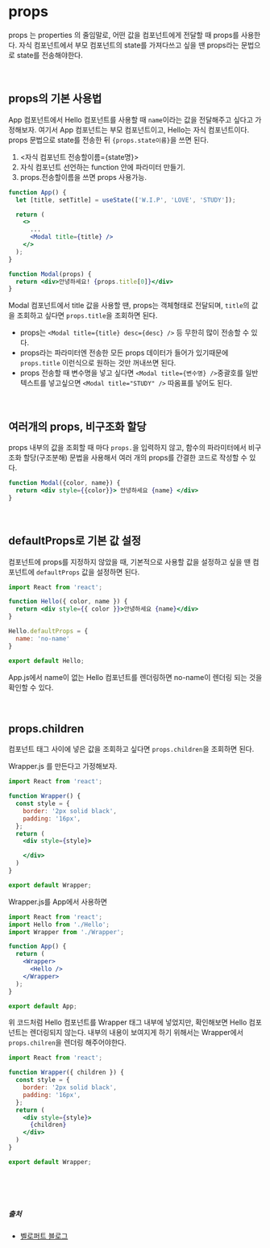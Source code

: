 # props
props 는 properties 의 줄임말로, 어떤 값을 컴포넌트에게 전달할 때 props를 사용한다. 자식 컴포넌트에서  부모 컴포넌트의 state를 가져다쓰고 싶을 땐 props라는 문법으로 state를 전송해야한다.

<br />

## props의 기본 사용법
App 컴포넌트에서 Hello 컴포넌트를 사용할 때 `name`이라는 값을 전달해주고 싶다고 가정해보자. 여기서 App 컴포넌트는 부모 컴포넌트이고, Hello는 자식 컴포넌트이다. props 문법으로 state를 전송한 뒤 `{props.state이름}`을 쓰면 된다.

1. <자식 컴포넌트 전송할이름={state명}>
2. 자식 컴포넌트 선언하는 function 안에 파라미터 만들기.
3. props.전송할이름을 쓰면 props 사용가능.
```jsx
function App() {
  let [title, setTitle] = useState(['W.I.P', 'LOVE', 'STUDY']);

  return (
    <>
      ...
      <Modal title={title} />
    </>
  );
}

function Modal(props) {
  return <div>안녕하세요! {props.title[0]}</div>
}
```
Modal 컴포넌트에서 title 값을 사용할 땐, props는 객체형태로 전달되며, `title`의 값을 조회하고 싶다면 `props.title`을 조회하면 된다.

- props는 `<Modal title={title} desc={desc} />` 등 무한히 많이 전송할 수 있다.
- props라는 파라미터엔 전송한 모든 props 데이터가 들어가 있기때문에 `props.title` 이런식으로 원하는 것만 꺼내쓰면 된다.
- props 전송할 때 변수명을 넣고 싶다면 `<Modal title={변수명} />`중괄호를 일반 텍스트를 넣고싶으면 `<Modal title="STUDY" />` 따옴표를 넣어도 된다.


<br />

## 여러개의 props, 비구조화 할당
props 내부의 값을 조회할 때 마다 `props.`을 입력하지 않고, 함수의 파라미터에서 비구조화 할당(구조분해) 문법을 사용해서 여러 개의 props를 간결한 코드로 작성할 수 있다. 
```jsx
function Modal({color, name}) {
  return <div style={{color}}> 안녕하세요 {name} </div>
}
```

<br />

## defaultProps로 기본 값 설정
컴포넌트에 props를 지정하지 않았을 때, 기본적으로 사용할 값을 설정하고 싶을 땐 컴포넌트에 `defaultProps` 값을 설정하면 된다.

```jsx
import React from 'react';

function Hello({ color, name }) {
  return <div style={{ color }}>안녕하세요 {name}</div>
}

Hello.defaultProps = {
  name: 'no-name'
}

export default Hello;
```
App.js에서 name이 없는 Hello 컴포넌트를 렌더링하면 no-name이 렌더링 되는 것을 확인할 수 있다.

<br />

## props.children
컴포넌트 태그 사이에 넣은 값을 조회하고 싶다면 `props.children`을 조회하면 된다.

Wrapper.js 를 만든다고 가정해보자.
```jsx
import React from 'react';

function Wrapper() {
  const style = {
    border: '2px solid black',
    padding: '16px',
  };
  return (
    <div style={style}>

    </div>
  )
}

export default Wrapper;
```
Wrapper.js를 App에서 사용하면
```jsx
import React from 'react';
import Hello from './Hello';
import Wrapper from './Wrapper';

function App() {
  return (
    <Wrapper>
      <Hello />
    </Wrapper>
  );
}

export default App;
```
위 코드처럼 Hello 컴포넌트를 Wrapper 태그 내부에 넣었지만, 확인해보면 Hello 컴포넌트는 렌더링되지 않는다. 내부의 내용이 보여지게 하기 위해서는 Wrapper에서 `props.chilren`을 렌더링 해주어야한다.

```jsx
import React from 'react';

function Wrapper({ children }) {
  const style = {
    border: '2px solid black',
    padding: '16px',
  };
  return (
    <div style={style}>
      {children}
    </div>
  )
}

export default Wrapper;
```

<br />
<br />
<br />

##### 출처
- [벨로퍼트 블로그](https://react.vlpt.us/basic/01-concept.html)